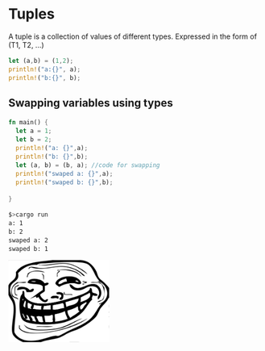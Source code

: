 # Tuples

A tuple is a collection of values of different types. Expressed in the form of (T1, T2, ...)

```rust
let (a,b) = (1,2);
println!("a:{}", a);
println!("b:{}", b);
```

## Swapping variables using types

```rust
fn main() {
  let a = 1;
  let b = 2;
  println!("a: {}",a);
  println!("b: {}",b);
  let (a, b) = (b, a); //code for swapping
  println!("swaped a: {}",a);
  println!("swaped b: {}",b);

}
```

```sh
$>cargo run
a: 1
b: 2
swaped a: 2
swaped b: 1
```
<img src="troll-face.svg" alt="troll" style="width: 200px;"/>
